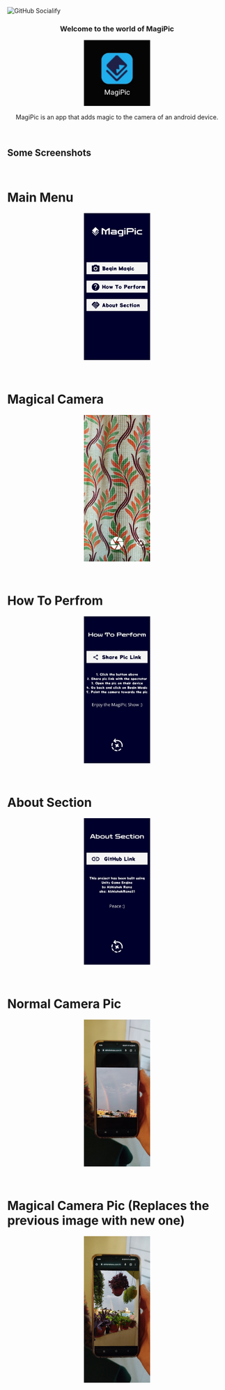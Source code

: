 ![GitHub Socialify](https://socialify.git.ci/AbhishekRana21/MagiPic/image?description=1&pattern=Formal%20Invitation&theme=Dark)

<div align="center">
  <h3>Welcome to the world of MagiPic</h3>
</div>

<p align="center">
  <img width="30%" src="https://github.com/AbhishekRana21/MagiPic/blob/master/Screenshots/Screenshot1.jpg"/>
</p>
<p align="center">MagiPic is an app that adds magic to the camera of an android device.</p>

<br>

## Some Screenshots
<br>

# Main Menu
<p align="center">
  <img width="30%" src="https://github.com/AbhishekRana21/MagiPic/blob/master/Screenshots/Screenshot2.jpg"/>
</p>

<br>

# Magical Camera
<p align="center">
  <img width="30%" src="https://github.com/AbhishekRana21/MagiPic/blob/master/Screenshots/Screenshot3.jpg"/>
</p>

<br>

# How To Perfrom
<p align="center">
  <img width="30%" src="https://github.com/AbhishekRana21/MagiPic/blob/master/Screenshots/Screenshot4.jpg"/>
</p>

<br>

# About Section
<p align="center">
  <img width="30%" src="https://github.com/AbhishekRana21/MagiPic/blob/master/Screenshots/Screenshot5.jpg"/>
</p>

<br>

# Normal Camera Pic
<p align="center">
  <img width="30%" src="https://github.com/AbhishekRana21/MagiPic/blob/master/Screenshots/Screenshot6.jpg"/>
</p>

<br>

# Magical Camera Pic (Replaces the previous image with new one)
<p align="center">
  <img width="30%" src="https://github.com/AbhishekRana21/MagiPic/blob/master/Screenshots/Screenshot7.png"/>
</p>
